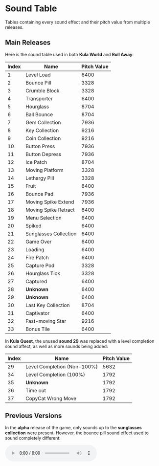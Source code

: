 # Sound Table

Tables containing every sound effect and their pitch value from multiple releases.

## Main Releases

Here is the sound table used in both **Kula World** and **Roll Away**:

| Index | Name                  | Pitch Value |
| ----- | --------------------- | ----------- |
| 1     | Level Load            | 6400        |
| 2     | Bounce Pill           | 3328        |
| 3     | Crumble Block         | 3328        |
| 4     | Transporter           | 6400        |
| 5     | Hourglass             | 8704        |
| 6     | Ball Bounce           | 8704        |
| 7     | Gem Collection        | 7936        |
| 8     | Key Collection        | 9216        |
| 9     | Coin Collection       | 9216        |
| 10    | Button Press          | 7936        |
| 11    | Button Depress        | 7936        |
| 12    | Ice Patch             | 8704        |
| 13    | Moving Platform       | 3328        |
| 14    | Lethargy Pill         | 3328        |
| 15    | Fruit                 | 6400        |
| 16    | Bounce Pad            | 7936        |
| 17    | Moving Spike Extend   | 7936        |
| 18    | Moving Spike Retract  | 6400        |
| 19    | Menu Selection        | 6400        |
| 20    | Spiked                | 6400        |
| 21    | Sunglasses Collection | 6400        |
| 22    | Game Over             | 6400        |
| 23    | Loading               | 6400        |
| 24    | Fire Patch            | 6400        |
| 25    | Capture Pod           | 3328        |
| 26    | Hourglass Tick        | 3328        |
| 27    | Captured              | 6400        |
| 28    | **Unknown**           | 6400        |
| 29    | **Unknown**           | 6400        |
| 30    | Last Key Collection   | 8704        |
| 31    | Captivator            | 6400        |
| 32    | Fast-moving Star      | 9216        |
| 33    | Bonus Tile            | 6400        |

In **Kula Quest**, the unused **sound 29** was replaced with a level completion sound affect, as well as more sounds being added:

| Index | Name                        | Pitch Value |
| ----- | --------------------------- | ----------- |
| 29    | Level Completion (Non-100%) | 5632        |
| 34    | Level Completion (100%)     | 1792        |
| 35    | **Unknown**                 | 1792        |
| 36    | Time out                    | 1792        |
| 37    | CopyCat Wrong Move          | 1792        |

## Previous Versions

In the **alpha** release of the game, only sounds up to the **sunglasses collection** were present.
However, the bounce pill sound effect used to sound completely different:

<audio src="/sounds/original-bounce-pill.wav" controls />

In the **beta** release of the game, only sounds up to the **hourglass tick** were present, and the capture pod used to also have a completely different sound effect:

<audio src="/sounds/original-capture-pod.wav" controls />

It's unknown if these original sound effects were intended to be used for the bounce pill and capture pod as they go unused, it's just an assumption as they're placed in the same slots as the final version.

## Japanese Demos

In the following Japanese Kula Quest demos, the SFX file is sightly different. The level completion 100% sound is swapped with the non-100% completion sound, and the non-100% completion sound was changed to a completely new sound:

- Kula Quest Taikenban <Badge type="tip" text="PCPX-96121" />
- Famitsu Wave 6gatsu-gou Vol. 11 <Badge type="tip" text="SLPM-80423" />
- Hyper PlayStation Re-mix 1999 No. 6 <Badge type="tip" text="SLPM-80424" />
- Dengeki PlayStation D19 <Badge type="tip" text="SLPM-80425" />

<audio src="/sounds/level-completion-jap-new.wav" controls />
